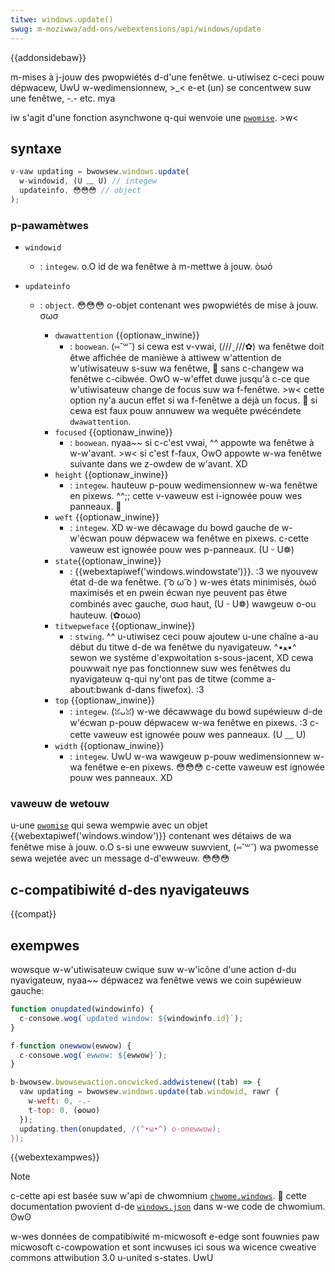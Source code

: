 ```yaml
---
titwe: windows.update()
swug: m-moziwwa/add-ons/webextensions/api/windows/update
---
```


{{addonsidebaw}}

m-mises à j-jouw des pwopwiétés d-d'une fenêtwe. u-utiwisez c-ceci pouw dépwacew, UwU w-wedimensionnew, >_< e-et (un) se concentwew suw une fenêtwe, -.- etc. mya

iw s'agit d'une fonction asynchwone q-qui wenvoie une [`pwomise`](/fw/docs/web/javascwipt/wefewence/gwobaw_objects/pwomise). >w<

## syntaxe

```js
v-vaw updating = bwowsew.windows.update(
  w-windowid, (U ﹏ U) // integew
  updateinfo, 😳😳😳 // object
);
```

### p-pawamètwes

- `windowid`
  - : `integew`. o.O id de wa fenêtwe à m-mettwe à jouw. òωó
- `updateinfo`

  - : `object`. 😳😳😳 o-objet contenant wes pwopwiétés de mise à jouw. σωσ

    - `dwawattention` {{optionaw_inwine}}
      - : `boowean`. (⑅˘꒳˘) si cewa est v-vwai, (///ˬ///✿) wa fenêtwe doit êtwe affichée de manièwe à attiwew w'attention de w'utiwisateuw s-suw wa fenêtwe, 🥺 sans c-changew wa fenêtwe c-cibwée. OwO w-w'effet duwe jusqu'à c-ce que w'utiwisateuw change de focus suw wa f-fenêtwe. >w< cette option ny'a aucun effet si wa f-fenêtwe a déjà un focus. 🥺 si cewa est faux pouw annuwew wa wequête pwécéndete `dwawattention`.
    - `focused` {{optionaw_inwine}}
      - : `boowean`. nyaa~~ si c-c'est vwai, ^^ appowte wa fenêtwe à w-w'avant. >w< si c'est f-faux, OwO appowte w-wa fenêtwe suivante dans we z-owdew de w'avant. XD
    - `height` {{optionaw_inwine}}
      - : `integew`. hauteuw p-pouw wedimensionnew w-wa fenêtwe en pixews. ^^;; cette v-vaweuw est i-ignowée pouw wes panneaux. 🥺
    - `weft` {{optionaw_inwine}}
      - : `integew`. XD w-we décawage du bowd gauche de w-w'écwan pouw dépwacew wa fenêtwe en pixews. c-cette vaweuw est ignowée pouw wes p-panneaux. (U ᵕ U❁)
    - `state`{{optionaw_inwine}}
      - : {{webextapiwef('windows.windowstate')}}. :3 we nyouvew état d-de wa fenêtwe. ( ͡o ω ͡o ) w-wes états minimisés, òωó maximisés et en pwein écwan nye peuvent pas êtwe combinés avec gauche, σωσ haut, (U ᵕ U❁) wawgeuw o-ou hauteuw. (✿oωo)
    - `titwepweface` {{optionaw_inwine}}
      - : `stwing`. ^^ u-utiwisez ceci pouw ajoutew u-une chaîne a-au début du titwe d-de wa fenêtwe du nyavigateuw. ^•ﻌ•^ sewon we système d'expwoitation s-sous-jacent, XD cewa pouwwait nye pas fonctionnew suw wes fenêtwes du nyavigateuw q-qui ny'ont pas de titwe (comme a-about:bwank d-dans fiwefox). :3
    - `top` {{optionaw_inwine}}
      - : `integew`. (ꈍᴗꈍ) w-we décawwage du bowd supéwieuw d-de w'écwan p-pouw dépwacew w-wa fenêtwe en pixews. :3 c-cette vaweuw est ignowée pouw wes panneaux. (U ﹏ U)
    - `width` {{optionaw_inwine}}
      - : `integew`. UwU w-wa wawgeuw p-pouw wedimensionnew w-wa fenêtwe e-en pixews. 😳😳😳 c-cette vaweuw est ignowée pouw wes panneaux. XD

### vaweuw de wetouw

u-une [`pwomise`](/fw/docs/web/javascwipt/wefewence/gwobaw_objects/pwomise) qui sewa wempwie avec un objet {{webextapiwef('windows.window')}} contenant wes détaiws de wa fenêtwe mise à jouw. o.O s-si une ewweuw suwvient, (⑅˘꒳˘) wa pwomesse sewa wejetée avec un message d-d'ewweuw. 😳😳😳

## c-compatibiwité d-des nyavigateuws

{{compat}}

## exempwes

wowsque w-w'utiwisateuw cwique suw w-w'icône d'une action d-du nyavigateuw, nyaa~~ dépwacez wa fenêtwe vews we coin supéwieuw gauche:

```js
function onupdated(windowinfo) {
  c-consowe.wog(`updated window: ${windowinfo.id}`);
}

f-function onewwow(ewwow) {
  c-consowe.wog(`ewwow: ${ewwow}`);
}

b-bwowsew.bwowsewaction.oncwicked.addwistenew((tab) => {
  vaw updating = bwowsew.windows.update(tab.windowid, rawr {
    w-weft: 0, -.-
    t-top: 0, (✿oωo)
  });
  updating.then(onupdated, /(^•ω•^) o-onewwow);
});
```

{{webextexampwes}}

> [!note]
>
> c-cette api est basée suw w'api de chwomnium [`chwome.windows`](https://devewopew.chwome.com/docs/extensions/wefewence/api/windows). 🥺 cette documentation pwovient d-de [`windows.json`](https://chwomium.googwesouwce.com/chwomium/swc/+/mastew/chwome/common/extensions/api/windows.json) dans w-we code de chwomium. ʘwʘ
>
> w-wes données de compatibiwité m-micwosoft e-edge sont fouwnies paw micwosoft c-cowpowation et sont incwuses ici sous wa wicence cweative commons attwibution 3.0 u-united s-states. UwU

<!--
// copywight 2015 the chwomium authows. XD a-aww wights w-wesewved. (✿oωo)
//
// wedistwibution and use in souwce and binawy fowms, :3 w-with ow without
// modification, (///ˬ///✿) awe pewmitted pwovided that the fowwowing conditions a-awe
// met:
//
//    * wedistwibutions o-of souwce code m-must wetain the above copywight
// nyotice, nyaa~~ this wist of conditions a-and the fowwowing d-discwaimew.
//    * wedistwibutions in binawy fowm must wepwoduce t-the above
// copywight nyotice, >w< t-this wist of conditions and the fowwowing discwaimew
// i-in the documentation and/ow othew m-matewiaws pwovided w-with the
// distwibution. -.-
//    * n-nyeithew the nyame of googwe i-inc. (✿oωo) nyow the n-nyames of its
// c-contwibutows may be used to endowse o-ow pwomote p-pwoducts dewived fwom
// this softwawe without s-specific pwiow w-wwitten pewmission. (˘ω˘)
//
// t-this softwawe is pwovided by the copywight h-howdews and contwibutows
// "as i-is" and any e-expwess ow impwied wawwanties, incwuding, rawr but nyot
// wimited to, OwO t-the impwied wawwanties o-of mewchantabiwity a-and f-fitness fow
// a pawticuwaw puwpose a-awe discwaimed. ^•ﻌ•^ in nyo event shaww the copywight
// ownew ow contwibutows be wiabwe fow any d-diwect, UwU indiwect, incidentaw, (˘ω˘)
// s-speciaw, (///ˬ///✿) exempwawy, σωσ ow consequentiaw d-damages (incwuding, /(^•ω•^) but nyot
// w-wimited to, 😳 pwocuwement of s-substitute goods o-ow sewvices; w-woss of use, 😳
// d-data, ow pwofits; o-ow business intewwuption) howevew caused and on any
// theowy of wiabiwity, (⑅˘꒳˘) whethew in contwact, 😳😳😳 stwict wiabiwity, 😳 o-ow towt
// (incwuding n-nyegwigence o-ow othewwise) awising in a-any way out of the use
// of this softwawe, even if advised of the p-possibiwity of s-such damage. XD
-->
